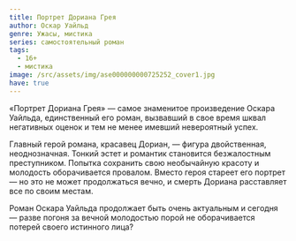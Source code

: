```yaml
---
title: Портрет Дориана Грея
author: Оскар Уайльд
genre: Ужасы, мистика
series: самостоятельный роман
tags:
  - 16+
  - мистика
image: /src/assets/img/ase000000000725252_cover1.jpg
have: true
---
```

«Портрет Дориана Грея» — самое знаменитое произведение Оскара Уайльда, единственный его роман, вызвавший в свое время шквал негативных оценок и тем не менее имевший невероятный успех.

Главный герой романа, красавец Дориан, — фигура двойственная, неоднозначная. Тонкий эстет и романтик становится безжалостным преступником. Попытка сохранить свою необычайную красоту и молодость оборачивается провалом. Вместо героя стареет его портрет — но это не может продолжаться вечно, и смерть Дориана расставляет все по своим местам.

Роман Оскара Уайльда продолжает быть очень актуальным и сегодня — разве погоня за вечной молодостью порой не оборачивается потерей своего истинного лица?
